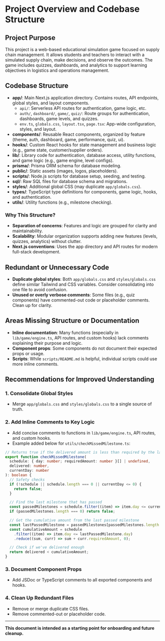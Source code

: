 # Project Overview and Codebase Structure

## Project Purpose

This project is a web-based educational simulation game focused on supply chain management. It allows students and teachers to interact with a simulated supply chain, make decisions, and observe the outcomes. The game includes quizzes, dashboards, and analytics to support learning objectives in logistics and operations management.

## Codebase Structure

- **app/**: Main Next.js application directory. Contains routes, API endpoints, global styles, and layout components.
  - `api/`: Serverless API routes for authentication, game logic, etc.
  - `auth/`, `dashboard/`, `game/`, `quiz/`: Route groups for authentication, dashboards, game levels, and quizzes.
  - `env.ts`, `globals.css`, `layout.tsx`, `page.tsx`: App-wide configuration, styles, and layout.
- **components/**: Reusable React components, organized by feature (theme, auth, dashboard, game, performance, quiz, ui).
- **hooks/**: Custom React hooks for state management and business logic (e.g., game state, customer/supplier orders).
- **lib/**: Library code for authentication, database access, utility functions, and game logic (e.g., game engine, level configs).
- **prisma/**: Prisma ORM schema for database modeling.
- **public/**: Static assets (images, logos, placeholders).
- **scripts/**: Node.js scripts for database setup, seeding, and testing.
- **sql/**: Raw SQL files for database schema and migrations.
- **styles/**: Additional global CSS (may duplicate `app/globals.css`).
- **types/**: TypeScript type definitions for components, game logic, hooks, and authentication.
- **utils/**: Utility functions (e.g., milestone checking).

### Why This Structure?

- **Separation of concerns**: Features and logic are grouped for clarity and maintainability.
- **Scalability**: Modular organization supports adding new features (levels, quizzes, analytics) without clutter.
- **Next.js conventions**: Uses the app directory and API routes for modern full-stack development.

## Redundant or Unnecessary Code

- **Duplicate global styles**: Both `app/globals.css` and `styles/globals.css` define similar Tailwind and CSS variables. Consider consolidating into one file to avoid confusion.
- **Unused or overly verbose comments**: Some files (e.g., quiz components) have commented-out code or placeholder comments. Clean up for clarity.

## Areas Missing Structure or Documentation

- **Inline documentation**: Many functions (especially in `lib/game/engine.ts`, API routes, and custom hooks) lack comments explaining their purpose and logic.
- **Component props**: Some components do not document their expected props or usage.
- **Scripts**: While `scripts/README.md` is helpful, individual scripts could use more inline comments.

## Recommendations for Improved Understanding

### 1. Consolidate Global Styles

- Merge `app/globals.css` and `styles/globals.css` to a single source of truth.

### 2. Add Inline Comments to Key Logic

- Add concise comments to functions in `lib/game/engine.ts`, API routes, and custom hooks.
- Example added below for `utils/checkMissedMilestone.ts`:

```ts
// Returns true if the delivered amount is less than required by the last passed milestone
export function checkMissedMilestone(
  schedule: { day: number; requiredAmount: number }[] | undefined,
  delivered: number,
  currentDay: number
): boolean {
  // Safety checks
  if (!schedule || schedule.length === 0 || currentDay <= 0) {
    return false;
  }

  // Find the last milestone that has passed
  const passedMilestones = schedule.filter((item) => item.day <= currentDay);
  if (passedMilestones.length === 0) return false;

  // Get the cumulative amount from the last passed milestone
  const lastPassedMilestone = passedMilestones[passedMilestones.length - 1];
  const cumulativeAmount = schedule
    .filter((item) => item.day <= lastPassedMilestone.day)
    .reduce((sum, curr) => sum + curr.requiredAmount, 0);

  // Check if we've delivered enough
  return delivered < cumulativeAmount;
}
```

### 3. Document Component Props

- Add JSDoc or TypeScript comments to all exported components and hooks.

### 4. Clean Up Redundant Files

- Remove or merge duplicate CSS files.
- Remove commented-out or placeholder code.

---

**This document is intended as a starting point for onboarding and future cleanup.**
